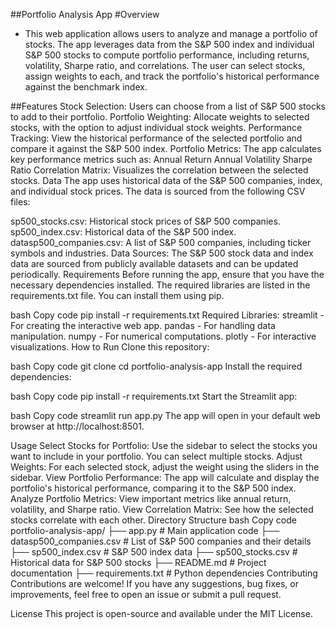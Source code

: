 ##Portfolio Analysis App
#Overview
- This web application allows users to analyze and manage a portfolio of stocks. The app leverages data from the S&P 500 index and individual S&P 500 stocks to compute portfolio performance, including returns, volatility, Sharpe ratio, and correlations. The user can select stocks, assign weights to each, and track the portfolio's historical performance against the benchmark index.

##Features
Stock Selection: Users can choose from a list of S&P 500 stocks to add to their portfolio.
Portfolio Weighting: Allocate weights to selected stocks, with the option to adjust individual stock weights.
Performance Tracking: View the historical performance of the selected portfolio and compare it against the S&P 500 index.
Portfolio Metrics: The app calculates key performance metrics such as:
Annual Return
Annual Volatility
Sharpe Ratio
Correlation Matrix: Visualizes the correlation between the selected stocks.
Data
The app uses historical data of the S&P 500 companies, index, and individual stock prices. The data is sourced from the following CSV files:

sp500_stocks.csv: Historical stock prices of S&P 500 companies.
sp500_index.csv: Historical data of the S&P 500 index.
datasp500_companies.csv: A list of S&P 500 companies, including ticker symbols and industries.
Data Sources:
The S&P 500 stock data and index data are sourced from publicly available datasets and can be updated periodically.
Requirements
Before running the app, ensure that you have the necessary dependencies installed. The required libraries are listed in the requirements.txt file. You can install them using pip.

bash
Copy code
pip install -r requirements.txt
Required Libraries:
streamlit - For creating the interactive web app.
pandas - For handling data manipulation.
numpy - For numerical computations.
plotly - For interactive visualizations.
How to Run
Clone this repository:

bash
Copy code
git clone <repository-url>
cd portfolio-analysis-app
Install the required dependencies:

bash
Copy code
pip install -r requirements.txt
Start the Streamlit app:

bash
Copy code
streamlit run app.py
The app will open in your default web browser at http://localhost:8501.

Usage
Select Stocks for Portfolio: Use the sidebar to select the stocks you want to include in your portfolio. You can select multiple stocks.
Adjust Weights: For each selected stock, adjust the weight using the sliders in the sidebar.
View Portfolio Performance: The app will calculate and display the portfolio's historical performance, comparing it to the S&P 500 index.
Analyze Portfolio Metrics: View important metrics like annual return, volatility, and Sharpe ratio.
View Correlation Matrix: See how the selected stocks correlate with each other.
Directory Structure
bash
Copy code
portfolio-analysis-app/
├── app.py                   # Main application code
├── datasp500_companies.csv   # List of S&P 500 companies and their details
├── sp500_index.csv           # S&P 500 index data
├── sp500_stocks.csv          # Historical data for S&P 500 stocks
├── README.md                # Project documentation
├── requirements.txt          # Python dependencies
Contributing
Contributions are welcome! If you have any suggestions, bug fixes, or improvements, feel free to open an issue or submit a pull request.

License
This project is open-source and available under the MIT License.
